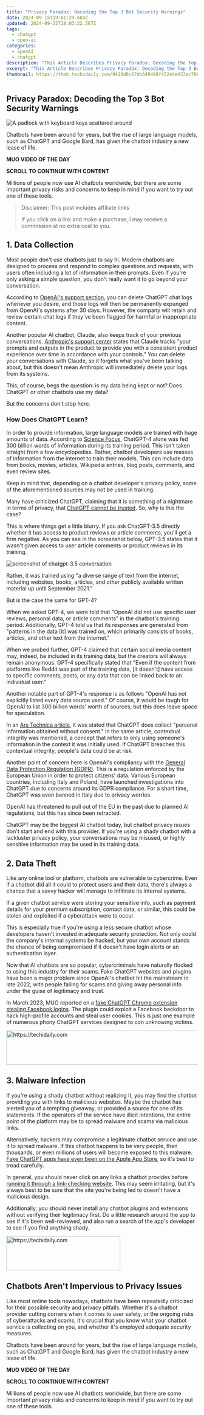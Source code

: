 ```yaml
---
title: "Privacy Paradox: Decoding the Top 3 Bot Security Warnings"
date: 2024-09-15T19:01:29.684Z
updated: 2024-09-22T18:03:22.567Z
tags:
  - chatgpt
  - open-ai
categories:
  - openAI
  - chatgpt
description: "This Article Describes Privacy Paradox: Decoding the Top 3 Bot Security Warnings"
excerpt: "This Article Describes Privacy Paradox: Decoding the Top 3 Bot Security Warnings"
thumbnail: https://thmb.techidaily.com/9420d8c67dc649498f45244e433ec706e66933c2bf2f2b4b3c5585601cba7b98.jpg
---
```


## Privacy Paradox: Decoding the Top 3 Bot Security Warnings

![A padlock with keyboard keys scattered around](https://static1.makeuseofimages.com/wordpress/wp-content/uploads/2023/08/cybersecurity-1.jpg)

 Chatbots have been around for years, but the rise of large language models, such as ChatGPT and Google Bard, has given the chatbot industry a new lease of life.

**MUO VIDEO OF THE DAY**

**SCROLL TO CONTINUE WITH CONTENT**

 Millions of people now use AI chatbots worldwide, but there are some important privacy risks and concerns to keep in mind if you want to try out one of these tools.

>  Disclaimer: This post includes affiliate links
>
>  If you click on a link and make a purchase, I may receive a commission at no extra cost to you.
>

## 1\. Data Collection

 Most people don't use chatbots just to say hi. Modern chatbots are designed to process and respond to complex questions and requests, with users often including a lot of information in their prompts. Even if you're only asking a simple question, you don't really want it to go beyond your conversation.

 According to [OpenAI's support section](https://help.openai.com/en/articles/6378407-how-to-delete-your-account), you can delete ChatGPT chat logs whenever you desire, and those logs will then be permanently expunged from OpenAI's systems after 30 days. However, the company will retain and review certain chat logs if they've been flagged for harmful or inappropriate content.

 Another popular AI chatbot, Claude, also keeps track of your previous conversations. [Anthropic's support center](https://support.anthropic.com/en/articles/7996866-how-long-do-you-store-personal-data) states that Claude tracks "your prompts and outputs in the product to provide you with a consistent product experience over time in accordance with your controls." You can delete your conversations with Claude, so it forgets what you've been talking about, but this doesn't mean Anthropic will immediately delete your logs from its systems.

 This, of course, begs the question: is my data being kept or not? Does ChatGPT or other chatbots use my data?

 But the concerns don't stop here.

### How Does ChatGPT Learn?

 In order to provide information, large language models are trained with huge amounts of data. According to [Science Focus](https://www.sciencefocus.com/future-technology/gpt-3), ChatGPT-4 alone was fed 300 billion words of information during its training period. This isn't taken straight from a few encyclopedias. Rather, chatbot developers use masses of information from the internet to train their models. This can include data from books, movies, articles, Wikipedia entries, blog posts, comments, and even review sites.

 Keep in mind that, depending on a chatbot developer's privacy policy, some of the aforementioned sources may not be used in training.

 Many have criticized ChatGPT, claiming that it is something of a nightmare in terms of privacy, that [ChatGPT cannot be trusted](https://www.makeuseof.com/shouldnt-trust-chatgpt-confidential-data/). So, why is this the case?

 This is where things get a little blurry. If you ask ChatGPT-3.5 directly whether it has access to product reviews or article comments, you'll get a firm negative. As you can see in the screenshot below, GPT-3.5 states that it wasn't given access to user article comments or product reviews in its training.

![screenshot of chatgpt-3.5 conversation](https://static1.makeuseofimages.com/wordpress/wp-content/uploads/2023/09/gpt-3-5-question.jpg)

 Rather, it was trained using "a diverse range of text from the internet, including websites, books, articles, and other publicly available written material up until September 2021."

 But is the case the same for GPT-4?

 When we asked GPT-4, we were told that "OpenAI did not use specific user reviews, personal data, or article comments" in the chatbot's training period. Additionally, GPT-4 told us that its responses are generated from "patterns in the data \[it\] was trained on, which primarily consists of books, articles, and other text from the internet."

 When we probed further, GPT-4 claimed that certain social media content may, indeed, be included in its training data, but the creators will always remain anonymous. GPT-4 specifically stated that "Even if the content from platforms like Reddit was part of the training data, \[it doesn't\] have access to specific comments, posts, or any data that can be linked back to an individual user."

 Another notable part of GPT-4's response is as follows "OpenAI has not explicitly listed every data source used." Of course, it would be tough for OpenAI to list 300 billion words' worth of sources, but this does leave space for speculation.

 In an [Ars Technica article](https://arstechnica.com/information-technology/2023/02/chatgpt-is-a-data-privacy-nightmare-and-you-ought-to-be-concerned/), it was stated that ChatGPT does collect "personal information obtained without consent." In the same article, contextual integrity was mentioned, a concept that refers to only using someone's information in the context it was initially used. If ChatGPT breaches this contextual integrity, people's data could be at risk.

 Another point of concern here is OpenAI's compliancy with the [General Data Protection Regulation (GDPR)](https://www.makeuseof.com/what-is-gdpr/). This is a regulation enforced by the European Union in order to protect citizens' data. Various European countries, including Italy and Poland, have launched investigations into ChatGPT due to concerns around its GDPR compliance. For a short time, ChatGPT was even banned in Italy due to privacy worries.

 OpenAI has threatened to pull out of the EU in the past due to planned AI regulations, but this has since been retracted.

 ChatGPT may be the biggest AI chatbot today, but chatbot privacy issues don't start and end with this provider. If you're using a shady chatbot with a lackluster privacy policy, your conversations may be misused, or highly sensitive information may be used in its training data.

## 2\. Data Theft

 Like any online tool or platform, chatbots are vulnerable to cybercrime. Even if a chatbot did all it could to protect users and their data, there's always a chance that a savvy hacker will manage to infiltrate its internal systems.

 If a given chatbot service were storing your sensitive info, such as payment details for your premium subscription, contact data, or similar, this could be stolen and exploited if a cyberattack were to occur.

 This is especially true if you're using a less secure chatbot whose developers haven't invested in adequate security protection. Not only could the company's internal systems be hacked, but your own account stands the chance of being compromised if it doesn't have login alerts or an authentication layer.

 Now that AI chatbots are so popular, cybercriminals have naturally flocked to using this industry for their scams. Fake ChatGPT websites and plugins have been a major problem since OpenAI's chatbot hit the mainstream in late 2022, with people falling for scams and giving away personal info under the guise of legitimacy and trust.

 In March 2023, MUO reported on a [fake ChatGPT Chrome extension stealing Facebook logins](https://www.makeuseof.com/fake-chatgpt-chrome-extension-steals-facebook-logins/). The plugin could exploit a Facebook backdoor to hack high-profile accounts and steal user cookies. This is just one example of numerous phony ChatGPT services designed to con unknowing victims.

<!-- affiliate ads begin -->
<a href="https://aligracehair.sjv.io/c/5597632/1972684/19272" target="_top" id="1972684">
  <img src="//a.impactradius-go.com/display-ad/19272-1972684" border="0" alt="https://techidaily.com" width="728" height="90"/>
</a>
<img height="0" width="0" src="https://aligracehair.sjv.io/i/5597632/1972684/19272" style="position:absolute;visibility:hidden;" border="0" />
<!-- affiliate ads end -->

## 3\. Malware Infection

 If you're using a shady chatbot without realizing it, you may find the chatbot providing you with links to malicious websites. Maybe the chatbot has alerted you of a tempting giveaway, or provided a source for one of its statements. If the operators of the service have illicit intentions, the entire point of the platform may be to spread malware and scams via malicious links.

 Alternatively, hackers may compromise a legitimate chatbot service and use it to spread malware. If this chatbot happens to be very people, then thousands, or even millions of users will become exposed to this malware. [Fake ChatGPT apps have even been on the Apple App Store](https://www.makeuseof.com/how-to-spot-fake-chatgpt-app-on-apple-app-store/), so it's best to tread carefully.

 In general, you should never click on any links a chatbot provides before [running it through a link-checking website](https://www.makeuseof.com/tag/4-quick-sites-that-let-you-check-if-links-are-safe/). This may seem irritating, but it's always best to be sure that the site you're being led to doesn't have a malicious design.

 Additionally, you should never install any chatbot plugins and extensions without verifying their legitimacy first. Do a little research around the app to see if it's been well-reviewed, and also run a search of the app's developer to see if you find anything shady.

<!-- affiliate ads begin -->
<a href="https://aidotcom.pxf.io/c/5597632/2129042/19576" target="_top" id="2129042">
  <img src="//a.impactradius-go.com/display-ad/19576-2129042" border="0" alt="https://techidaily.com" width="300" height="90"/>
</a>
<img height="0" width="0" src="https://aidotcom.pxf.io/i/5597632/2129042/19576" style="position:absolute;visibility:hidden;" border="0" />
<!-- affiliate ads end -->

## Chatbots Aren't Impervious to Privacy Issues

 Like most online tools nowadays, chatbots have been repeatedly criticized for their possible security and privacy pitfalls. Whether it's a chatbot provider cutting corners when it comes to user safety, or the ongoing risks of cyberattacks and scams, it's crucial that you know what your chatbot service is collecting on you, and whether it's employed adequate security measures.

 Chatbots have been around for years, but the rise of large language models, such as ChatGPT and Google Bard, has given the chatbot industry a new lease of life.

**MUO VIDEO OF THE DAY**

**SCROLL TO CONTINUE WITH CONTENT**

 Millions of people now use AI chatbots worldwide, but there are some important privacy risks and concerns to keep in mind if you want to try out one of these tools.

<ins class="adsbygoogle"
     style="display:block"
     data-ad-format="autorelaxed"
     data-ad-client="ca-pub-7571918770474297"
     data-ad-slot="1223367746"></ins>

<ins class="adsbygoogle"
     style="display:block"
     data-ad-client="ca-pub-7571918770474297"
     data-ad-slot="8358498916"
     data-ad-format="auto"
     data-full-width-responsive="true"></ins>



